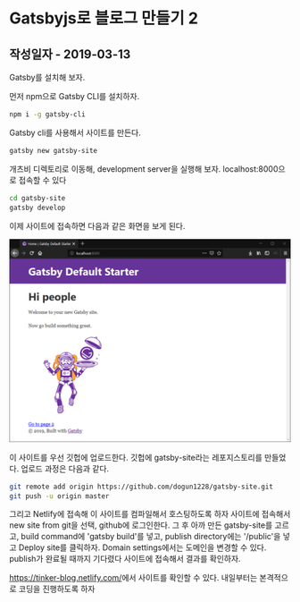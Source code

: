 # Gatsbyjs로 블로그 만들기 2

## 작성일자 - 2019-03-13

Gatsby를 설치해 보자.

먼저 npm으로 Gatsby CLI를 설치하자.

```bash
npm i -g gatsby-cli
```

Gatsby cli를 사용해서 사이트를 만든다.

```bash
gatsby new gatsby-site
```

개츠비 디렉토리로 이동해, development server을 실행해 보자.
localhost:8000으로 접속할 수 있다

```bash
cd gatsby-site
gatsby develop
```

이제 사이트에 접속하면 다음과 같은 화면을 보게 된다.

![사진](https://raw.githubusercontent.com/dogun1228/coding-study/master/img/gatsbyjs-2-1.PNG)

이 사이트를 우선 깃헙에 업로드한다. 깃헙에 gatsby-site라는 레포지스토리를 만들었다. 업로드 과정은 다음과 같다.

```bash
git remote add origin https://github.com/dogun1228/gatsby-site.git
git push -u origin master
```

그리고 Netlify에 접속해 이 사이트를 컴파일해서 호스팅하도록 하자
사이트에 접속해서 new site from git을 선택, github에 로그인한다. 그 후 아까 만든 gatsby-site를 고르고, build command에 'gatsby build'를 넣고, publish directory에는 '/public'을 넣고 Deploy site를 클릭하자. Domain settings에서는 도메인을 변경할 수 있다. publish가 완료될 때까지 기다렸다 사이트에 접속해서 결과를 확인하자.

<https://tinker-blog.netlify.com/>에서 사이트를 확인할 수 있다.
내일부터는 본격적으로 코딩을 진행하도록 하자

